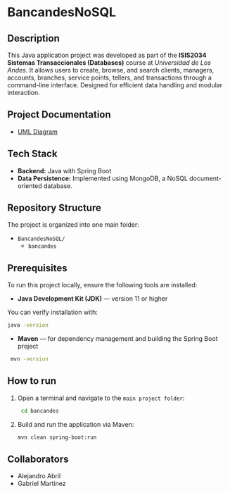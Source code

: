 # BancandesNoSQL

## Description

This Java application project was developed as part of the **ISIS2034 Sistemas Transaccionales (Databases)** course at _Universidad de Los Andes_.  It allows users to create, browse, and search clients, managers, accounts, branches, service points, tellers, and transactions through a command-line interface. Designed for efficient data handling and modular interaction.

## Project Documentation

- [UML Diagram](docs/UML_BancAndes.pdf)

## Tech Stack

- **Backend:** Java with Spring Boot
- **Data Persistence:** Implemented using MongoDB, a NoSQL document-oriented database.

## Repository Structure

The project is organized into one main folder:
- `BancandesNoSQL/`
  - `bancandes`

## Prerequisites

To run this project locally, ensure the following tools are installed:

-  **Java Development Kit (JDK)** — version 11 or higher

  You can verify installation with:
  ```bash
  java -version
  ```
- **Maven** — for dependency management and building the Spring Boot project
 ```bash
  mvn -version
  ```
## How to run

1. Open a terminal and navigate to the `main project folder`:
   ```bash
    cd bancandes
    ```
2. Build and run the application via Maven:
    ```bash
    mvn clean spring-boot:run
    ```
## Collaborators

- Alejandro Abril
- Gabriel Martinez


